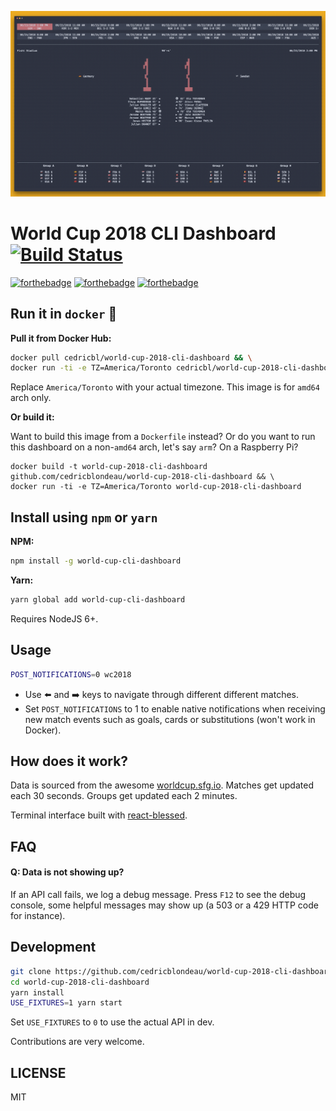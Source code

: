 ![screenshot](https://raw.githubusercontent.com/cedricblondeau/world-cup-2018-cli-dashboard/master/screenshot.gif)

# World Cup 2018 CLI Dashboard [![Build Status](https://travis-ci.org/cedricblondeau/world-cup-2018-cli-dashboard.svg?branch=master)](https://travis-ci.org/cedricblondeau/world-cup-2018-cli-dashboard)

[![forthebadge](https://forthebadge.com/images/badges/built-with-love.svg)](https://forthebadge.com) [![forthebadge](https://forthebadge.com/images/badges/kinda-sfw.svg)](https://forthebadge.com) [![forthebadge](https://forthebadge.com/images/badges/uses-js.svg)](https://forthebadge.com)

## Run it in `docker` 🐳

**Pull it from Docker Hub:**

```bash
docker pull cedricbl/world-cup-2018-cli-dashboard && \
docker run -ti -e TZ=America/Toronto cedricbl/world-cup-2018-cli-dashboard
```

Replace `America/Toronto` with your actual timezone. This image is for `amd64` arch only.

**Or build it:**

Want to build this image from a `Dockerfile` instead? Or do you want to run this dashboard on a non-`amd64` arch, let's say `arm`? On a Raspberry Pi?

```
docker build -t world-cup-2018-cli-dashboard github.com/cedricblondeau/world-cup-2018-cli-dashboard && \
docker run -ti -e TZ=America/Toronto world-cup-2018-cli-dashboard
```

## Install using `npm` or `yarn`

**NPM:**
```bash
npm install -g world-cup-cli-dashboard
```

**Yarn:**
```bash
yarn global add world-cup-cli-dashboard
```

Requires NodeJS 6+.

## Usage

```bash
POST_NOTIFICATIONS=0 wc2018
```

- Use ⬅️  and ➡️  keys to navigate through different different matches.
- Set `POST_NOTIFICATIONS` to 1 to enable native notifications when receiving new match events such as goals, cards or substitutions (won't work in Docker).

## How does it work?

Data is sourced from the awesome [worldcup.sfg.io](http://worldcup.sfg.io/). Matches get updated each 30 seconds. Groups get updated each 2 minutes.

Terminal interface built with [react-blessed](https://github.com/Yomguithereal/react-blessed).

## FAQ

#### Q: Data is not showing up?

If an API call fails, we log a debug message. Press `F12` to see the debug console, some helpful messages may show up (a 503 or a 429 HTTP code for instance).

## Development

```bash
git clone https://github.com/cedricblondeau/world-cup-2018-cli-dashboard
cd world-cup-2018-cli-dashboard
yarn install
USE_FIXTURES=1 yarn start
```

Set `USE_FIXTURES` to `0` to use the actual API in dev.

Contributions are very welcome.

## LICENSE

MIT
